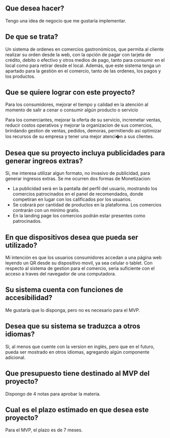 ## Que desea hacer?
Tengo una idea de negocio que me gustaría implementar.

## De que se trata?
Un sistema de ordenes en comercios gastronómicos, que permita al cliente realizar su orden desde la web, con la opción de pagar con tarjeta de crédito, debito o efectivo y otros medios de pago, tanto para consumir en el local como para retirar desde el local.
Además, que este sistema tenga un apartado para la gestión en el comercio, tanto de las ordenes, los pagos y los productos.

## Que se quiere lograr con este proyecto?
Para los consumidores, mejorar el tiempo y calidad en la atención al momento de salir a cenar o consumir algún producto o servicio

Para los comerciantes, mejorar la oferta de su servicio, incremetar ventas, reducir costos operativos y mejorar la organizacion de sus comercios, brindando gestion de ventas, pedidos, demoras, permitiendo asi optimizar los recursos de su empresa y tener una mejor atenci�n a sus clientes.

## Desea que su proyecto incluya publicidades para generar ingreos extras?
Si, me interesa utilizar algun formato, no invasivo de publicidad, para generar ingresos extras.
Se me ocurren dos formas de Monetizacion:
- La publicidad será en la pantalla del perfil del usuario, mostrando los comercios patrocinados en el panel de recomendados, donde competiran en lugar con los calificados por los usuarios.
- Se cobrará por cantidad de productos en la plataforma. Los comercios contrarán con un minimo gratis.
- En la landing page los comercios podrán estar presentes como patrocinados.

## En que dispositivos desea que pueda ser utilizado?
Mi intención es que los usuarios consumidores accedan a una página web leyendo un QR desde su dispositivo movil, ya sea celular o tablet.
Con respecto al sistema de gestion para el comercio, seria suficiente con el acceso a traves del navegador de una computadora.

## Su sistema cuenta con funciones de accesibilidad?
Me gustaría que lo disponga, pero no es necesario para el MVP.

## Desea que su sistema se traduzca a otros idiomas?
Si, al menos que cuente con la version en inglés, pero que en el futuro, pueda ser mostrado en otros idiomas, agregando algún componente adicional.

## Que presupuesto tiene destinado al MVP del proyecto?
Dispongo de 4 notas para aprobar la materia.

## Cual es el plazo estimado en que desea este proyecto?
Para el MVP, el plazo es de 7 meses.